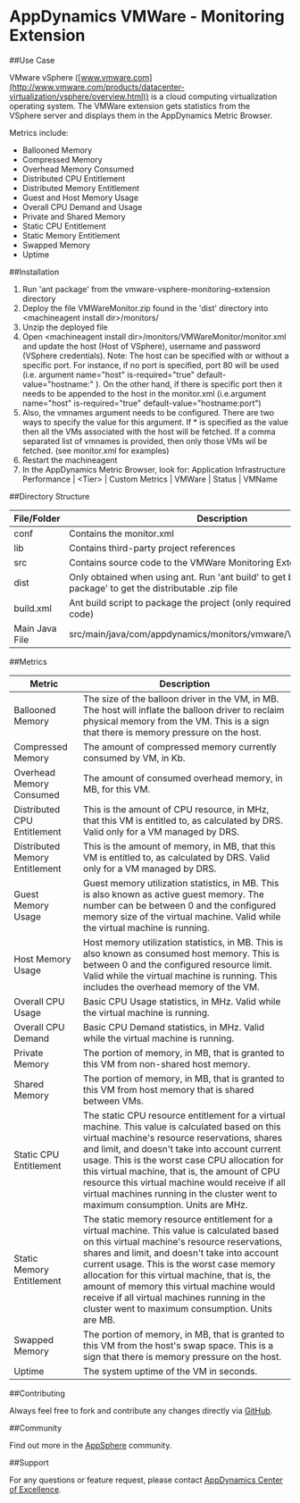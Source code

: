 # AppDynamics VMWare - Monitoring Extension


##Use Case

VMware vSphere ([www.vmware.com](http://www.vmware.com/products/datacenter-virtualization/vsphere/overview.html)) is a cloud computing virtualization operating system. The VMWare extension gets statistics from the VSphere server and displays them in the AppDynamics Metric Browser.

Metrics include:

* Ballooned Memory
* Compressed Memory
* Overhead Memory Consumed
* Distributed CPU Entitlement
* Distributed Memory Entitlement
* Guest and Host Memory Usage
* Overall CPU Demand and Usage
* Private and Shared Memory
* Static CPU Entitlement
* Static Memory Entitlement
* Swapped Memory
* Uptime


##Installation

1. Run 'ant package' from the vmware-vsphere-monitoring-extension directory
2. Deploy the file VMWareMonitor.zip found in the 'dist' directory into \<machineagent install dir\>/monitors/
3. Unzip the deployed file
4. Open \<machineagent install dir\>/monitors/VMWareMonitor/monitor.xml and update the host (Host of VSphere), username and password (VSphere credentials). Note: The host can be specified with or without a specific port. For instance, if no port is specified, port 80 will be used (i.e. argument name="host" is-required="true" default-value="hostname:" ). On the other hand, if there is specific port then it needs to be appended to the host in the monitor.xml (i.e.argument name="host" is-required="true" default-value="hostname:port")
5. Also, the vmnames argument needs to be configured. There are two ways to specify the value for this argument. If * is specified as the value then all the VMs associated with the host will be fetched. If a comma separated list of vmnames is provided, then only those VMs wil be fetched. (see monitor.xml for examples)
6. Restart the machineagent
7. In the AppDynamics Metric Browser, look for: Application Infrastructure Performance  | \<Tier\> | Custom Metrics | VMWare | Status | VMName


##Directory Structure

| File/Folder | Description |
| --- | --- |
| conf | Contains the monitor.xml |
| lib | Contains third-party project references |
| src | Contains source code to the VMWare Monitoring Extension |
| dist | Only obtained when using ant. Run 'ant build' to get binaries. Run 'ant package' to get the distributable .zip file |
| build.xml | Ant build script to package the project (only required if changing java code) |
| Main Java File | src/main/java/com/appdynamics/monitors/vmware/VMWareMonitor.java


##Metrics

Metric | Description |
| --- | --- |
| Ballooned Memory | The size of the balloon driver in the VM, in MB. The host will inflate the balloon driver to reclaim physical memory from the VM. This is a sign that there is memory pressure on the host. |
| Compressed Memory | The amount of compressed memory currently consumed by VM, in Kb. |
| Overhead Memory Consumed | The amount of consumed overhead memory, in MB, for this VM. |
| Distributed CPU Entitlement | This is the amount of CPU resource, in MHz, that this VM is entitled to, as calculated by DRS. Valid only for a VM managed by DRS.  |
| Distributed Memory Entitlement | This is the amount of memory, in MB, that this VM is entitled to, as calculated by DRS. Valid only for a VM managed by DRS. |
| Guest Memory Usage | Guest memory utilization statistics, in MB. This is also known as active guest memory. The number can be between 0 and the configured memory size of the virtual machine. Valid while the virtual machine is running. |
| Host Memory Usage | Host memory utilization statistics, in MB. This is also known as consumed host memory. This is between 0 and the configured resource limit. Valid while the virtual machine is running. This includes the overhead memory of the VM. |
| Overall CPU Usage | Basic CPU Usage statistics, in MHz. Valid while the virtual machine is running.  |
| Overall CPU Demand | Basic CPU Demand statistics, in MHz. Valid while the virtual machine is running.  |
| Private Memory | The portion of memory, in MB, that is granted to this VM from non-shared host memory. |
| Shared Memory | The portion of memory, in MB, that is granted to this VM from host memory that is shared between VMs.  |
| Static CPU Entitlement | The static CPU resource entitlement for a virtual machine. This value is calculated based on this virtual machine's resource reservations, shares and limit, and doesn't take into account current usage. This is the worst case CPU allocation for this virtual machine, that is, the amount of CPU resource this virtual machine would receive if all virtual machines running in the cluster went to maximum consumption. Units are MHz. |
| Static Memory Entitlement | The static memory resource entitlement for a virtual machine. This value is calculated based on this virtual machine's resource reservations, shares and limit, and doesn't take into account current usage. This is the worst case memory allocation for this virtual machine, that is, the amount of memory this virtual machine would receive if all virtual machines running in the cluster went to maximum consumption. Units are MB. |
| Swapped Memory | The portion of memory, in MB, that is granted to this VM from the host's swap space. This is a sign that there is memory pressure on the host.  |
| Uptime | The system uptime of the VM in seconds. |



##Contributing

Always feel free to fork and contribute any changes directly via [GitHub](https://github.com/Appdynamics/vmware-vsphere-monitoring-extension).

##Community

Find out more in the [AppSphere](http://appsphere.appdynamics.com/t5/Extensions/VMware-vSphere-Monitoring-Extension/idi-p/839) community.

##Support

For any questions or feature request, please contact [AppDynamics Center of Excellence](mailto:ace-request@appdynamics.com).
